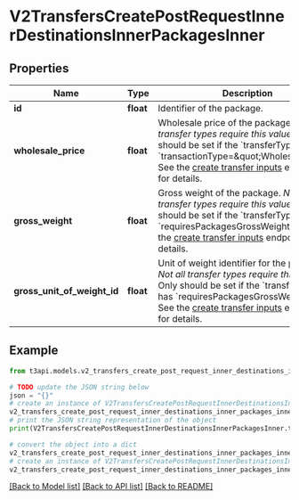 # V2TransfersCreatePostRequestInnerDestinationsInnerPackagesInner


## Properties

Name | Type | Description | Notes
------------ | ------------- | ------------- | -------------
**id** | **float** | Identifier of the package. | 
**wholesale_price** | **float** | Wholesale price of the package. *Not all transfer types require this value.*  Only should be set if the &#x60;transferType&#x60; has &#x60;transactionType&#x3D;\&quot;Wholesale\&quot;&#x60;.  See the [create transfer inputs](#/Create%20Transfer/get_v2_transfers_create_inputs) endpoints for details.  | [optional] 
**gross_weight** | **float** | Gross weight of the package. *Not all transfer types require this value.*  Only should be set if the &#x60;transferType&#x60; has &#x60;requiresPackagesGrossWeight&#x3D;true&#x60;.  See the [create transfer inputs](#/Create%20Transfer/get_v2_transfers_create_inputs) endpoints for details.  | [optional] 
**gross_unit_of_weight_id** | **float** | Unit of weight identifier for the package. *Not all transfer types require this value.*  Only should be set if the &#x60;transferType&#x60; has &#x60;requiresPackagesGrossWeight&#x3D;true&#x60;.  See the [create transfer inputs](#/Create%20Transfer/get_v2_transfers_create_inputs) endpoints for details.  | [optional] 

## Example

```python
from t3api.models.v2_transfers_create_post_request_inner_destinations_inner_packages_inner import V2TransfersCreatePostRequestInnerDestinationsInnerPackagesInner

# TODO update the JSON string below
json = "{}"
# create an instance of V2TransfersCreatePostRequestInnerDestinationsInnerPackagesInner from a JSON string
v2_transfers_create_post_request_inner_destinations_inner_packages_inner_instance = V2TransfersCreatePostRequestInnerDestinationsInnerPackagesInner.from_json(json)
# print the JSON string representation of the object
print(V2TransfersCreatePostRequestInnerDestinationsInnerPackagesInner.to_json())

# convert the object into a dict
v2_transfers_create_post_request_inner_destinations_inner_packages_inner_dict = v2_transfers_create_post_request_inner_destinations_inner_packages_inner_instance.to_dict()
# create an instance of V2TransfersCreatePostRequestInnerDestinationsInnerPackagesInner from a dict
v2_transfers_create_post_request_inner_destinations_inner_packages_inner_from_dict = V2TransfersCreatePostRequestInnerDestinationsInnerPackagesInner.from_dict(v2_transfers_create_post_request_inner_destinations_inner_packages_inner_dict)
```
[[Back to Model list]](../README.md#documentation-for-models) [[Back to API list]](../README.md#documentation-for-api-endpoints) [[Back to README]](../README.md)


